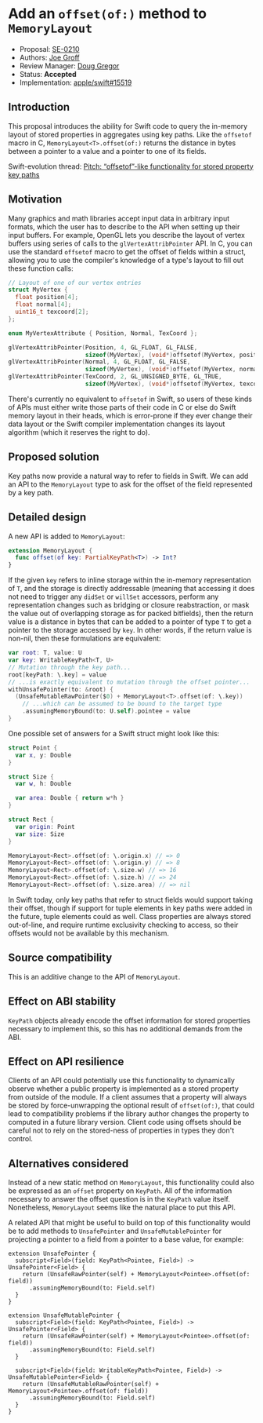 # Add an `offset(of:)` method to `MemoryLayout`

* Proposal: [SE-0210](0210-key-path-offset.md)
* Authors: [Joe Groff](https://github.com/jckarter)
* Review Manager: [Doug Gregor](https://github.com/DougGregor)
* Status: **Accepted**
* Implementation: [apple/swift#15519](https://github.com/apple/swift/pull/15519)

## Introduction

This proposal introduces the ability for Swift code to query the in-memory
layout of stored properties in aggregates using key paths. Like the
`offsetof` macro in C, `MemoryLayout<T>.offset(of:)` returns the distance in
bytes between a pointer to a value and a pointer to one of its fields.

Swift-evolution thread: [Pitch: “offsetof”-like functionality for stored property key paths](https://forums.swift.org/t/pitch-offsetof-like-functionality-for-stored-property-key-paths/11309/13)

## Motivation

Many graphics and math libraries accept input data in arbitrary input formats,
which the user has to describe to the API when setting up their input buffers.
For example, OpenGL lets you describe the layout of vertex buffers using
series of calls to the `glVertexAttribPointer` API. In C, you can use the
standard `offsetof` macro to get the offset of fields within a struct, allowing
you to use the compiler's knowledge of a type's layout to fill out these
function calls:

```c
// Layout of one of our vertex entries
struct MyVertex {
  float position[4];
  float normal[4];
  uint16_t texcoord[2];
};

enum MyVertexAttribute { Position, Normal, TexCoord };

glVertexAttribPointer(Position, 4, GL_FLOAT, GL_FALSE,
                      sizeof(MyVertex), (void*)offsetof(MyVertex, position));
glVertexAttribPointer(Normal, 4, GL_FLOAT, GL_FALSE,
                      sizeof(MyVertex), (void*)offsetof(MyVertex, normal));
glVertexAttribPointer(TexCoord, 2, GL_UNSIGNED_BYTE, GL_TRUE,
                      sizeof(MyVertex), (void*)offsetof(MyVertex, texcoord));
```

There's currently no equivalent to `offsetof` in Swift, so users of these kinds
of APIs must either write those parts of their code in C or else do Swift
memory layout in their heads, which is error-prone if they ever change their
data layout or the Swift compiler implementation changes its layout algorithm
(which it reserves the right to do).

## Proposed solution

Key paths now provide a natural way to refer to fields in Swift. We can add
an API to the `MemoryLayout` type to ask for the offset of the field
represented by a key path.

## Detailed design

A new API is added to `MemoryLayout`:

```swift
extension MemoryLayout {
  func offset(of key: PartialKeyPath<T>) -> Int?
}
```

If the given `key` refers to inline storage within the
in-memory representation of `T`, and the storage is directly
addressable (meaning that accessing it does not need to trigger any
`didSet` or `willSet` accessors, perform any representation changes
such as bridging or closure reabstraction, or mask the value out of
overlapping storage as for packed bitfields), then the return value
is a distance in bytes that can be added to a pointer of type `T` to
get a pointer to the storage accessed by `key`. In other words, if the return
value is non-nil, then these formulations are equivalent:

```swift
var root: T, value: U
var key: WritableKeyPath<T, U>
// Mutation through the key path...
root[keyPath: \.key] = value
// ...is exactly equivalent to mutation through the offset pointer...
withUnsafePointer(to: &root) {
  (UnsafeMutableRawPointer($0) + MemoryLayout<T>.offset(of: \.key))
    // ...which can be assumed to be bound to the target type
    .assumingMemoryBound(to: U.self).pointee = value
}
```

One possible set of answers for a Swift struct might look like this:

```swift
struct Point {
  var x, y: Double
}

struct Size {
  var w, h: Double

  var area: Double { return w*h }
}

struct Rect {
  var origin: Point
  var size: Size
}

MemoryLayout<Rect>.offset(of: \.origin.x) // => 0
MemoryLayout<Rect>.offset(of: \.origin.y) // => 8
MemoryLayout<Rect>.offset(of: \.size.w) // => 16
MemoryLayout<Rect>.offset(of: \.size.h) // => 24
MemoryLayout<Rect>.offset(of: \.size.area) // => nil
```

In Swift today, only key paths that refer to
struct fields would support taking their offset, though if support for tuple
elements in key paths were added in the future, tuple elements could
as well. Class properties are always stored out-of-line, and require runtime
exclusivity checking to access, so their offsets would not be available by this
mechanism.

## Source compatibility

This is an additive change to the API of `MemoryLayout`.

## Effect on ABI stability

`KeyPath` objects already encode the offset information for stored properties
necessary to implement this, so this has no additional demands from the ABI.

## Effect on API resilience

Clients of an API could potentially use this functionality to dynamically
observe whether a public property is implemented as a stored property from
outside of the module. If a client assumes that a property will always be
stored by force-unwrapping the optional result of `offset(of:)`, that could
lead to compatibility problems if the library author changes the property to
computed in a future library version. Client code using offsets should be
careful not to rely on the stored-ness of properties in types they don't
control.

## Alternatives considered

Instead of a new static method on `MemoryLayout`, this functionality could also
be expressed as an `offset` property on `KeyPath`. All of the information
necessary to answer the offset question is in the `KeyPath` value itself.
Nonetheless, `MemoryLayout` seems like the natural place to put this API.

A related API that might be useful to build on top of this functionality would
be to add methods to `UnsafePointer` and `UnsafeMutablePointer` for projecting
a pointer to a field from a pointer to a base value, for example:

```
extension UnsafePointer {
  subscript<Field>(field: KeyPath<Pointee, Field>) -> UnsafePointer<Field> {
    return (UnsafeRawPointer(self) + MemoryLayout<Pointee>.offset(of: field))
      .assumingMemoryBound(to: Field.self)
  }
}

extension UnsafeMutablePointer {
  subscript<Field>(field: KeyPath<Pointee, Field>) -> UnsafePointer<Field> {
    return (UnsafeRawPointer(self) + MemoryLayout<Pointee>.offset(of: field))
      .assumingMemoryBound(to: Field.self)
  }

  subscript<Field>(field: WritableKeyPath<Pointee, Field>) -> UnsafeMutablePointer<Field> {
    return (UnsafeMutableRawPointer(self) + MemoryLayout<Pointee>.offset(of: field))
      .assumingMemoryBound(to: Field.self)
  }
}
```
